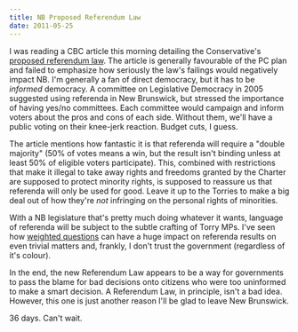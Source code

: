 ```yaml
---
title: NB Proposed Referendum Law
date: 2011-05-25
---
```


I was reading a CBC article this morning detailing the Conservative's [proposed referendum law](http://www.cbc.ca/news/canada/new-brunswick/story/2011/05/25/nb-referendum-bill-549.html?ref=rss). The article is generally favourable of the PC plan and failed to emphasize how seriously the law's failings would negatively impact NB. I'm generally a fan of direct democracy, but it has to be _informed_ democracy. A committee on Legislative Democracy in 2005 suggested using referenda in New Brunswick, but stressed the importance of having yes/no committees. Each committee would campaign and inform voters about the pros and cons of each side. Without them, we'll have a public voting on their knee-jerk reaction. Budget cuts, I guess.

The article mentions how fantastic it is that referenda will require a "double majority" (50% of votes means a win, but the result isn't binding unless at least 50% of&nbsp;eligible&nbsp;voters participate). This, combined with restrictions that make it illegal to take away rights and freedoms granted by the Charter are supposed to protect minority rights, is supposed to reassure us that referenda will only be used for good. Leave it up to the Torries to make a big deal out of how they're&nbsp;_not_ infringing on the personal rights of minorities.

With a NB legislature that's pretty much doing whatever it wants, language of referenda will be subject to the subtle crafting of Torry MPs. I've seen how [weighted questions](http://www.theaq.net/2010/bottled-water-ban-referendum/-2168) can have a huge impact on referenda results on even trivial matters and, frankly, I don't trust the government (regardless of it's colour).

In the end, the new Referendum Law appears to be a way for governments to pass the blame for bad decisions onto citizens who were too uninformed to make a smart decision. A Referendum Law, in principle, isn't a bad idea. However, this one is just another reason I'll be glad to leave New Brunswick.

36 days. Can't wait.
